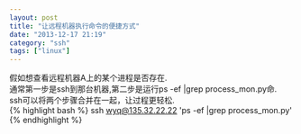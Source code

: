 ```yaml
---
layout: post
title: "让远程机器执行命令的便捷方式"
date: "2013-12-17 21:19"
category: "ssh"
tags: ["linux"]
---
```



假如想查看远程机器A上的某个进程是否存在.  
通常第一步是ssh到那台机器,第二步是运行ps -ef |grep process_mon.py命.  
ssh可以将两个步骤合并在一起，让过程更轻松.  
{% highlight bash %}
ssh wyq@135.32.22.22 'ps -ef |grep process_mon.py'
{% endhighlight %}
